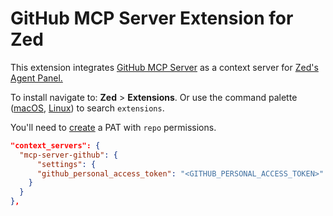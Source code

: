 # GitHub MCP Server Extension for Zed

This extension integrates [GitHub MCP Server](https://github.com/github/github-mcp-server) as a context server for
[Zed's](https://zed.dev) [Agent Panel.](https://zed.dev/docs/ai/overview)

To install navigate to: **Zed** > **Extensions**. Or use the command palette ([macOS](https://github.com/zed-industries/zed/blob/main/assets/keymaps/default-macos.json#L581), [Linux](https://github.com/zed-industries/zed/blob/main/assets/keymaps/default-linux.json#L459)) to search `extensions`.

You'll need to [create](https://github.com/settings/tokens) a PAT with `repo` permissions.

```json
"context_servers": {
  "mcp-server-github": {
      "settings": {
      "github_personal_access_token": "<GITHUB_PERSONAL_ACCESS_TOKEN>"
    }
  }
},
```

